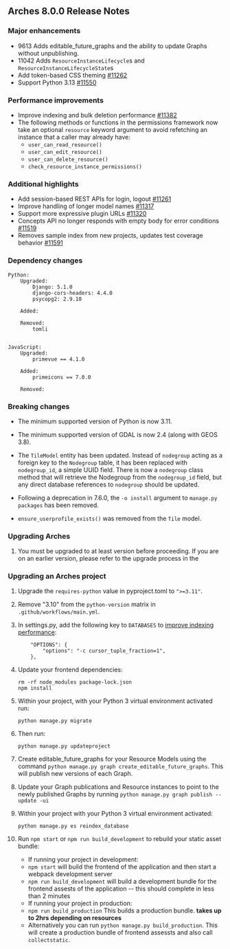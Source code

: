 Arches 8.0.0 Release Notes
--------------------------

### Major enhancements
- 9613 Adds editable_future_graphs and the ability to update Graphs without unpublishing.
- 11042 Adds `ResourceInstanceLifecycle`s and `ResourceInstanceLifecycleState`s
- Add token-based CSS theming [#11262](https://github.com/archesproject/arches/issues/11262)
- Support Python 3.13 [#11550](https://github.com/archesproject/arches/pull/11550)

### Performance improvements
- Improve indexing and bulk deletion performance [#11382](https://github.com/archesproject/arches/issues/11382)
- The following methods or functions in the permissions framework now take an optional ``resource`` keyword argument to avoid refetching an instance that a caller may already have:
    - `user_can_read_resource()`
    - `user_can_edit_resource()`
    - `user_can_delete_resource()`
    - `check_resource_instance_permissions()`

### Additional highlights
- Add session-based REST APIs for login, logout [#11261](https://github.com/archesproject/arches/issues/11261)
- Improve handling of longer model names [#11317](https://github.com/archesproject/arches/issues/11317)
- Support more expressive plugin URLs [#11320](https://github.com/archesproject/arches/issues/11320)
- Concepts API no longer responds with empty body for error conditions [#11519](https://github.com/archesproject/arches/issues/11519)
- Removes sample index from new projects, updates test coverage behavior [#11591](https://github.com/archesproject/arches/issues/11519)

### Dependency changes
```
Python:
    Upgraded:
        Django: 5.1.0
        django-cors-headers: 4.4.0
        psycopg2: 2.9.10

    Added:

    Removed:
        tomli


JavaScript:
    Upgraded:
        primevue == 4.1.0

    Added:
        primeicons == 7.0.0

    Removed:
```

### Breaking changes
- The minimum supported version of Python is now 3.11.

- The minimum supported version of GDAL is now 2.4 (along with GEOS 3.8).

- The `TileModel` entity has been updated. Instead of `nodegroup` acting as a foreign key to the `Nodegroup` table, it has been replaced with `nodegroup_id`, a simple UUID field. There is now a `nodegroup` class method that will retrieve the Nodegroup from the `nodegroup_id` field, but any direct database references to `nodegroup` should be updated.

- Following a deprecation in 7.6.0, the `-o install` argument to `manage.py packages` has been removed.

- `ensure_userprofile_exists()` was removed from the `Tile` model.

### Upgrading Arches

1. You must be upgraded to at least version   before proceeding. If you are on an earlier version, please refer to the upgrade process in the []()

### Upgrading an Arches project

1. Upgrade the `requires-python` value in pyproject.toml to `">=3.11"`.

1. Remove "3.10" from the `python-version` matrix in `.github/workflows/main.yml`.

1. In settings.py, add the following key to `DATABASES` to [improve indexing performance](https://github.com/archesproject/arches/issues/11382):
    ```
        "OPTIONS": {
            "options": "-c cursor_tuple_fraction=1",
        },
    ```

1. Update your frontend dependencies:
    ```
    rm -rf node_modules package-lock.json
    npm install
    ```

1. Within your project, with your Python 3 virtual environment activated run:
    ``` 
    python manage.py migrate
    ```

1. Then run:
    ```
    python manage.py updateproject
    ```

3. Create editable_future_graphs for your Resource Models using the command `python manage.py graph create_editable_future_graphs`. This will publish new versions of each Graph.

4. Update your Graph publications and Resource instances to point to the newly published Graphs by running `python manage.py graph publish --update -ui`

5. Within your project with your Python 3 virtual environment activated:
    ```
    python manage.py es reindex_database
    ```

6. Run `npm start` or `npm run build_development` to rebuild your static asset bundle:
    - If running your project in development:
    -  `npm start` will build the frontend of the application and then start a webpack development server
    - `npm run build_development` will build a development bundle for the frontend assests of the application -- this should complete in less than 2 minutes
    - If running your project in production:
    - `npm run build_production` This builds a production bundle. **takes up to 2hrs depending on resources**
    - Alternatively you can run `python manage.py build_production`. This will create a production bundle of frontend assessts and also call `collectstatic`.
